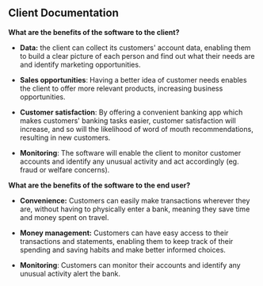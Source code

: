 ## Client Documentation

**What are the benefits of the software to the client?**

 - **Data:** the client can collect its customers' account data, enabling them to build a clear picture of each person and find out what their needs are and identify marketing opportunities.
 
 - **Sales opportunities**: Having a better idea of customer needs enables the client to offer more relevant products, increasing business opportunities.
 - **Customer satisfaction**: By offering a convenient banking app which makes customers' banking tasks easier, customer satisfaction will increase, and so will the likelihood of word of mouth recommendations, resulting in new customers.
 - **Monitoring**: The software will enable the client to monitor customer accounts and identify any unusual activity and act accordingly (eg. fraud or welfare concerns).

 

**What are the benefits of the software to the end user?**

 - **Convenience:** Customers can easily make transactions wherever they are, without having to physically enter a bank, meaning they save time and money spent on travel.
 
 - **Money management:** Customers can have easy access to their transactions and statements, enabling them to keep track of their spending and saving habits and make better informed choices.
 - **Monitoring**: Customers can monitor their accounts and identify any unusual activity alert the bank.







